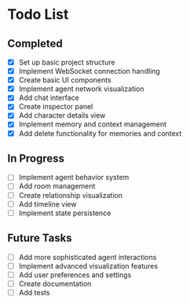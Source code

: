 # Todo List

## Completed
- [x] Set up basic project structure
- [x] Implement WebSocket connection handling
- [x] Create basic UI components
- [x] Implement agent network visualization
- [x] Add chat interface
- [x] Create inspector panel
- [x] Add character details view
- [x] Implement memory and context management
- [x] Add delete functionality for memories and context

## In Progress
- [ ] Implement agent behavior system
- [ ] Add room management
- [ ] Create relationship visualization
- [ ] Add timeline view
- [ ] Implement state persistence

## Future Tasks
- [ ] Add more sophisticated agent interactions
- [ ] Implement advanced visualization features
- [ ] Add user preferences and settings
- [ ] Create documentation
- [ ] Add tests
